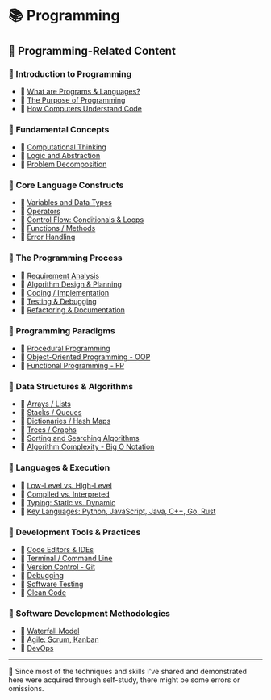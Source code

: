 # 📚 Programming

## 🔗 Programming-Related Content

### 📕 Introduction to Programming

- 📖 [What are Programs & Languages?](./01-introduction-to-programming/01-what-are-programs-and-languages.md)
- 📖 [The Purpose of Programming](./01-introduction-to-programming/02-the-purpose-of-programming.md)
- 📖 [How Computers Understand Code](./01-introduction-to-programming/03-how-computers-understand-code.md)

### 📕 Fundamental Concepts

- 📖 [Computational Thinking]()
- 📖 [Logic and Abstraction]()
- 📖 [Problem Decomposition]()

### 📕 Core Language Constructs

- 📖 [Variables and Data Types]()
- 📖 [Operators]()
- 📖 [Control Flow: Conditionals & Loops]()
- 📖 [Functions / Methods]()
- 📖 [Error Handling]()

### 📕 The Programming Process

- 📖 [Requirement Analysis]()
- 📖 [Algorithm Design & Planning]()
- 📖 [Coding / Implementation]()
- 📖 [Testing & Debugging]()
- 📖 [Refactoring & Documentation]()

### 📕 Programming Paradigms

- 📖 [Procedural Programming]()
- 📖 [Object-Oriented Programming - OOP]()
- 📖 [Functional Programming - FP]()

### 📕 Data Structures & Algorithms

- 📖 [Arrays / Lists]()
- 📖 [Stacks / Queues]()
- 📖 [Dictionaries / Hash Maps]()
- 📖 [Trees / Graphs]()
- 📖 [Sorting and Searching Algorithms]()
- 📖 [Algorithm Complexity - Big O Notation]()

### 📕 Languages & Execution

- 📖 [Low-Level vs. High-Level]()
- 📖 [Compiled vs. Interpreted]()
- 📖 [Typing: Static vs. Dynamic]()
- 📖 [Key Languages: Python, JavaScript, Java, C++, Go, Rust]()

### 📕 Development Tools & Practices

- 📖 [Code Editors & IDEs]()
- 📖 [Terminal / Command Line]()
- 📖 [Version Control - Git]()
- 📖 [Debugging]()
- 📖 [Software Testing]()
- 📖 [Clean Code]()

### 📕 Software Development Methodologies

- 📖 [Waterfall Model]()
- 📖 [Agile: Scrum, Kanban]()
- 📖 [DevOps]()

---

📍 Since most of the techniques and skills I've shared and demonstrated here were acquired through self-study, there might be some errors or omissions.